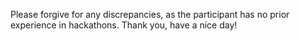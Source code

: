 Please forgive for any discrepancies, as the participant has no prior experience in hackathons.
Thank you, have a nice day!

